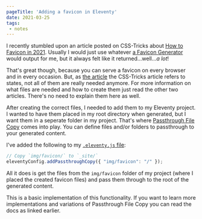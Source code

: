 ```yaml
---
pageTitle: 'Adding a favicon in Eleventy'
date: 2021-03-25
tags:
 - notes
---
```

I recently stumbled upon an article posted on CSS-Tricks about [How to Favicon in 2021](https://css-tricks.com/how-to-favicon-in-2021/). Usually I would just use whatever [a Favicon Generator](https://realfavicongenerator.net/) would output for me, but it always felt like it returned...well..._a lot_! 

That's great though, because you can serve a favicon on every browser and in every occasion. But, as [the article](https://evilmartians.com/chronicles/how-to-favicon-in-2021-six-files-that-fit-most-needs) the CSS-Tricks article refers to states, not all of them are really needed anymore. For more information on what files are needed and how to create them just read the other two articles. There's no need to explain them here as well.

After creating the correct files, I needed to add them to my Eleventy project. I wanted to have them placed in my root directory when generated, but I want them in a seperate folder in my project. That's where [Passthrough File Copy](https://www.11ty.dev/docs/copy/) comes into play. You can define files and/or folders to passthrough to your generated content.

I've added the following to my [`.eleventy.js` file](https://github.com/bnijenhuis/bnijenhuis-nl/blob/main/.eleventy.js):

``` js
// Copy `img/favicon/` to `_site/`
eleventyConfig.addPassthroughCopy({ "img/favicon": "/" });
```

All it does is get the files from the `img/favicon` folder of my project (where I placed the created favicon files) and pass them through to the root of the generated content. 

This is a basic implementation of this functionality. If you want to learn more implementations and variations of Passthrough File Copy you can read the docs as linked earlier.